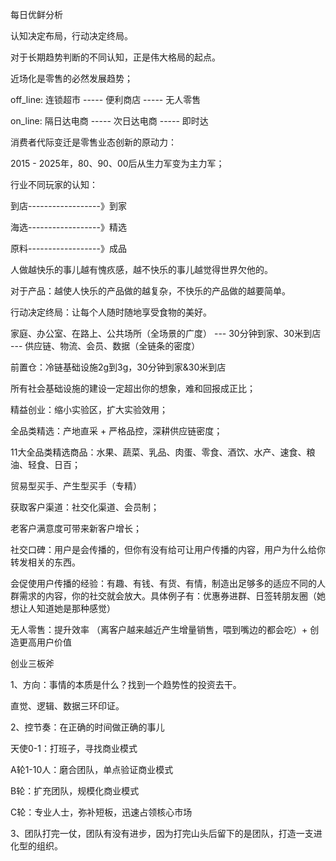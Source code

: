 每日优鲜分析

认知决定布局，行动决定终局。

对于长期趋势判断的不同认知，正是伟大格局的起点。

近场化是零售的必然发展趋势；

off_line: 连锁超市 ----- 便利商店 ----- 无人零售

on_line: 隔日达电商 ----- 次日达电商 ----- 即时达



消费者代际变迁是零售业态创新的原动力：

2015 - 2025年，80、90、00后从生力军变为主力军；

行业不同玩家的认知：

到店------------------》到家

海选------------------》精选

原料------------------》成品

人做越快乐的事儿越有愧疚感，越不快乐的事儿越觉得世界欠他的。

对于产品：越使人快乐的产品做的越复杂，不快乐的产品做的越要简单。



行动决定终局：让每个人随时随地享受食物的美好。

家庭、办公室、在路上、公共场所（全场景的广度）  --- 30分钟到家、30米到店 --- 供应链、物流、会员、数据（全链条的密度）

前置仓：冷链基础设施2g到3g，30分钟到家&30米到店



所有社会基础设施的建设一定超出你的想象，难和回报成正比；

精益创业：缩小实验区，扩大实验效用；



全品类精选：产地直采 + 严格品控，深耕供应链密度；

11大全品类精选商品：水果、蔬菜、乳品、肉蛋、零食、酒饮、水产、速食、粮油、轻食、日百；



贸易型买手、产生型买手（专精）



获取客户渠道：社交化渠道、会员制；

老客户满意度可带来新客户增长；

社交口碑：用户是会传播的，但你有没有给可让用户传播的内容，用户为什么给你转发相关的东西。

会促使用户传播的经验：有趣、有钱、有货、有情，制造出足够多的适应不同的人群需求的内容，你的社交就会放大。具体例子有：优惠券进群、日签转朋友圈（她想让人知道她是那种感觉）



无人零售：提升效率 （离客户越来越近产生增量销售，喂到嘴边的都会吃）+  创造更高用户价值



创业三板斧

1、方向：事情的本质是什么？找到一个趋势性的投资去干。

直觉、逻辑、数据三环印证。

2、控节奏：在正确的时间做正确的事儿

天使0-1：打班子，寻找商业模式

A轮1-10人：磨合团队，单点验证商业模式

B轮：扩充团队，规模化商业模式

C轮：专业人士，弥补短板，迅速占领核心市场

3、团队打完一仗，团队有没有进步，因为打完山头后留下的是团队，打造一支进化型的组织。